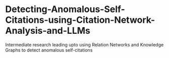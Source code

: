 # Detecting-Anomalous-Self-Citations-using-Citation-Network-Analysis-and-LLMs
Intermediate research leading upto using Relation Networks and Knowledge Graphs to detect anomalous self-citations
